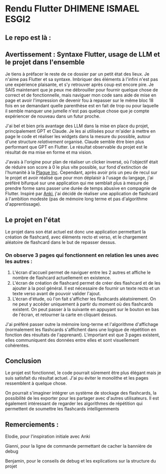 # Rendu Flutter DHIMENE ISMAEL ESGI2

## Le repo est là :


## Avertissement : Syntaxe Flutter, usage de LLM et le projet dans l'ensemble
Je tiens à préfacer le reste de ce dossier par un petit état des lieux. Je n'aime pas Flutter et sa syntaxe. Imbriquer des éléments à l'infini n'est pas une expérience plaisante, et s'y retrouver après coup est encore pire. Je SAIS maintenant que je peux me débrouiller pour fournir quelque chose de correct et de fonctionnelle, mais naviguer mon code sans aide de mise en page et avoir l'impression de devenir fou à repasser sur le même bloc 18 fois en se demandant quelle parenthèse est en fait de trop ou pour laquelle il semble manquer une jumelle n'est pas quelque chose que je compte expériencer de nouveau dans un futur proche.

J'ai bel et bien pris avantage des LLM dans la mise en place du projet, principalement GPT et Claude. Je les ai utilisées pour m'aider à mettre en page le code et réaliser les widgets dans la mesure du possible, autour d'une structure *relativement* organisé. Claude semble être bien plus performant que GPT en Flutter. Le résultat observable du projet est le résultat de ma mise en forme et ma vision.

J'avais à l'origine pour plan de réaliser un clicker inversé, où l'objectif était de réduire son score à 0 le plus vite possible, sur fond d'extinction de l'humanité à la [Plague Inc](https://fr.wikipedia.org/wiki/Plague_Inc.). Cependant, après avoir pris un peu de recul sur le projet et avoir réalisé que pour mon déplaisir à l'usage du langage, j'ai préféré bifurqué sur une application qui me semblait plus à mesure de prendre forme sans passer une durée de temps abusive en compagnie de Flutter. Inspiré par [Anki](https://fr.wikipedia.org/wiki/Anki), j'ai décidé de réaliser une application de flashcard à l'ambition modeste (pas de mémoire long terme et pas d'algorithme d'apprentissage).

## Le projet en l'état

Le projet dans son état actuel est donc une application permettant la création de flashcard, avec éléments recto et verso, et le chargement aléatoire de flashcard dans le but de repasser dessus. 

### On observe 3 pages qui fonctionnent en relation les unes avec les autres : 
1. L'écran d'accueil permet de naviguer entre les 2 autres et affiche le nombre de flashcard actuellement en existence. 
2. L'écran de création de flashcard permet de créer des flashcard et de les ajouter à la pool général. Il est nécessaire de fournir un texte recto et un texte verso avant de pouvoir valider l'ajout.
3. L'écran d'étude, où l'on fait s'afficher les flashcards aléatoirement. On ne peut y accéder uniquement à partir du moment où des flashcards existent. On peut passer à la suivante en appuyant sur le bouton en bas de l'écran, et retourner la carte en cliquant dessus.

J'ai préféré passer outre la mémoire long-terme et l'algorithme d'affichage (normalement les flashcards s'affichent dans une logique de répétition en fonction des résultats de l'apprenant). L'important est que 3 pages existent, elles communiquent des données entre elles et sont visuellement cohérentes.

## Conclusion
Le projet est fonctionnel, le code pourrait sûrement être plus élégant mais je suis satisfait du résultat actuel. J'ai pu éviter le monolithe et les pages ressemblent à quelque chose.

On pourrait s'imaginer intégrer un système de stockage des flashcards, la possibilité de les exporter pour les partager avec d'autres utilisateurs. Il est également intéressant de regarder les algorithmes de répétition qui permettent de soumettre les flashcards intelligemments


## Remerciements :
Elodie, pour l'inspiration initiale avec Anki

Gianni, pour la ligne de commande permettant de cacher la bannière de debug

Benjamin, pour le conseils de debug et les explications sur la structure du projet

